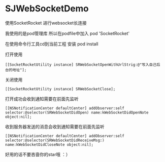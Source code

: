 # SJWebSocketDemo

使用SocketRocket 进行websocket长连接

我使用的是pod管理库 所以在podfile中加入
pod 'SocketRocket'

在使用命令行工具cd到当前工程 安装
pod install


打开使用 

`
[[SocketRocketUtility instance] SRWebSocketOpenWithUrlStrig:@"写入自己后台的地址"];
`

关闭使用

`
[[SocketRocketUtility instance] SRWebSocketClose]; 
`

打开成功会收到通知需要在前面先监听

`
[[NSNotificationCenter defaultCenter] addObserver:self selector:@selector(SRWebSocketDidOpen) name:kWebSocketDidOpenNote object:nil];
`

收到服务器发送的消息会收到通知需要在前面先监听

`
[[NSNotificationCenter defaultCenter] addObserver:self selector:@selector(SRWebSocketDidReceiveMsg:) name:kWebSocketDidCloseNote object:nil];
`

好用的话不要吝啬你的star哦 ：）

